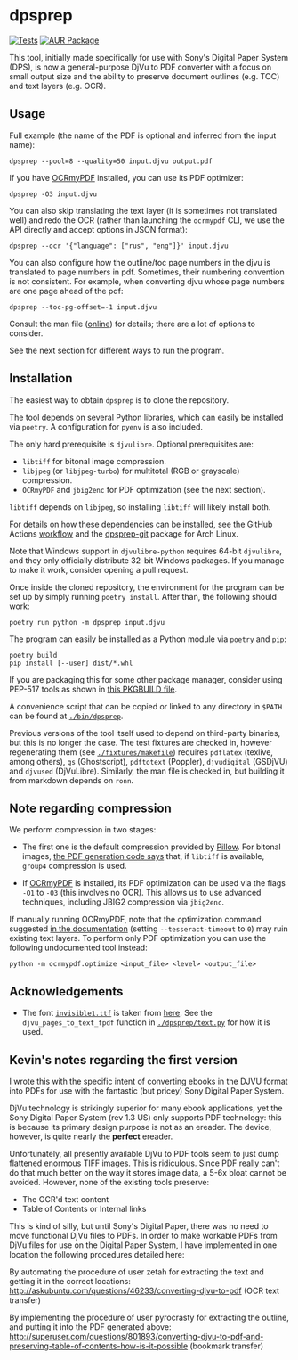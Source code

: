 # dpsprep

[![Tests](https://github.com/kcroker/dpsprep/actions/workflows/test.yml/badge.svg)](https://github.com/kcroker/dpsprep/actions/workflows/test.yml) [![AUR Package](https://img.shields.io/aur/version/dpsprep-git)](https://aur.archlinux.org/packages/dpsprep-git)

This tool, initially made specifically for use with Sony's Digital Paper System (DPS), is now a general-purpose DjVu to PDF converter with a focus on small output size and the ability to preserve document outlines (e.g. TOC) and text layers (e.g. OCR).

## Usage

Full example (the name of the PDF is optional and inferred from the input name):

    dpsprep --pool=8 --quality=50 input.djvu output.pdf

If you have [OCRmyPDF](https://github.com/ocrmypdf/OCRmyPDF) installed, you can use its PDF optimizer:

    dpsprep -O3 input.djvu

You can also skip translating the text layer (it is sometimes not translated well) and redo the OCR (rather than launching the `ocrmypdf` CLI, we use the API directly and accept options in JSON format):

    dpsprep --ocr '{"language": ["rus", "eng"]}' input.djvu

You can also configure how the outline/toc page numbers in the djvu is translated to page numbers in pdf. Sometimes, their numbering convention is not consistent. For example, when converting djvu whose page numbers are one page ahead of the pdf:

    dpsprep --toc-pg-offset=-1 input.djvu

Consult the man file ([online](./dpsprep.1.ronn)) for details; there are a lot of options to consider.

See the next section for different ways to run the program.

## Installation

The easiest way to obtain `dpsprep` is to clone the repository.

The tool depends on several Python libraries, which can easily be installed via `poetry`. A configuration for `pyenv` is also included.

The only hard prerequisite is `djvulibre`. Optional prerequisites are:
* `libtiff` for bitonal image compression.
* `libjpeg` (or `libjpeg-turbo`) for multitotal (RGB or grayscale) compression.
* `OCRmyPDF` and `jbig2enc` for PDF optimization (see the next section).

`libtiff` depends on `libjpeg`, so installing `libtiff` will likely install both.

For details on how these dependencies can be installed, see the GitHub Actions [workflow](./.github/workflows/test.yml) and the [dpsprep-git](https://aur.archlinux.org/packages/dpsprep-git) package for Arch Linux.

Note that Windows support in `djvulibre-python` requires 64-bit `djvulibre`, and they only officially distribute 32-bit Windows packages. If you manage to make it work, consider opening a pull request.

Once inside the cloned repository, the environment for the program can be set up by simply running `poetry install`. After than, the following should work:

    poetry run python -m dpsprep input.djvu

The program can easily be installed as a Python module via `poetry` and `pip`:

    poetry build
    pip install [--user] dist/*.whl

If you are packaging this for some other package manager, consider using PEP-517 tools as shown in [this PKGBUILD file](https://aur.archlinux.org/cgit/aur.git/tree/PKGBUILD?h=dpsprep-git).

A convenience script that can be copied or linked to any directory in `$PATH` can be found at [`./bin/dpsprep`](./bin/dpsprep).

Previous versions of the tool itself used to depend on third-party binaries, but this is no longer the case. The test fixtures are checked in, however regenerating them (see [`./fixtures/makefile`](./fixtures/makefile)) requires `pdflatex` (texlive, among others), `gs` (Ghostscript), `pdftotext` (Poppler), `djvudigital` (GSDjVU) and `djvused` (DjVuLibre). Similarly, the man file is checked in, but building it from markdown depends on `ronn`.

## Note regarding compression

We perform compression in two stages:

* The first one is the default compression provided by [Pillow](https://github.com/python-pillow/Pillow). For bitonal images, [the PDF generation code says](https://github.com/python-pillow/Pillow/blob/a088d54509e42e4eeed37d618b42d775c0d16ef5/src/PIL/PdfImagePlugin.py#L138C16-L138C16) that, if `libtiff` is available, `group4` compression is used.

* If [OCRmyPDF](https://github.com/ocrmypdf/OCRmyPDF) is installed, its PDF optimization can be used via the flags `-O1` to `-O3` (this involves no OCR). This allows us to use advanced techniques, including JBIG2 compression via `jbig2enc`.

If manually running OCRmyPDF, note that the optimization command suggested [in the documentation](https://ocrmypdf.readthedocs.io/en/latest/cookbook.html#optimize-images-without-performing-ocr) (setting `--tesseract-timeout` to `0`) may ruin existing text layers. To perform only PDF optimization you can use the following undocumented tool instead:

    python -m ocrmypdf.optimize <input_file> <level> <output_file>

## Acknowledgements

* The font [`invisible1.ttf`](./dpsprep/invisible.ttf) is taken from [here](https://www.angelfire.com/pr/pgpf/if.html). See the `djvu_pages_to_text_fpdf` function in [`./dpsprep/text.py`](./dpsprep/text.py) for how it is used.

## Kevin's notes regarding the first version

I wrote this with the specific intent of converting ebooks in the DJVU format into PDFs for use with the fantastic (but pricey) 
Sony Digital Paper System.

DjVu technology is strikingly superior for many ebook applications, yet the Sony Digital Paper System (rev 1.3 US)
only supports PDF technology: this is because its primary design purpose is not as an ereader.  The device, however, 
is quite nearly the **perfect** ereader.

Unfortunately, all presently available DjVu to PDF tools seem to just dump flattened enormous TIFF images.  This is ridiculous.
Since PDF really can't do that much better on the way it stores image data, a 5-6x bloat cannot be avoided.  However, none of the 
existing tools preserve:

* The OCR'd text content
* Table of Contents or Internal links

This is kind of silly, but until Sony's Digital Paper, there was no need to move functional DjVu files to PDFs.
In order to make workable PDFs from DjVu files for use on the Digital Paper System, I have implemented in one location the following
procedures detailed here:

By automating the procedure of user zetah for extracting the text and getting it in the correct locations:
http://askubuntu.com/questions/46233/converting-djvu-to-pdf (OCR text transfer)

By implementing the procedure of user pyrocrasty for extracting the outline, and putting it into the PDF generated above:
http://superuser.com/questions/801893/converting-djvu-to-pdf-and-preserving-table-of-contents-how-is-it-possible (bookmark transfer)
